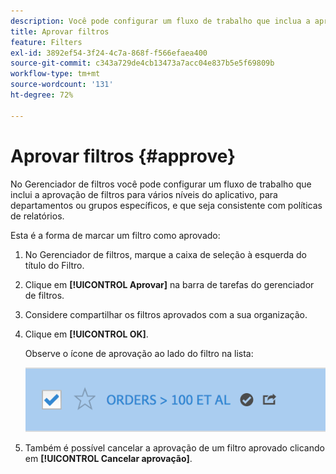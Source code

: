 ```yaml
---
description: Você pode configurar um fluxo de trabalho que inclua a aprovação de filtros para vários níveis do aplicativo, para departamentos ou grupos específicos, e que seja consistente com políticas de relatórios.
title: Aprovar filtros
feature: Filters
exl-id: 3892ef54-3f24-4c7a-868f-f566efaea400
source-git-commit: c343a729de4cb13473a7acc04e837b5e5f69809b
workflow-type: tm+mt
source-wordcount: '131'
ht-degree: 72%

---
```


# Aprovar filtros {#approve}

No Gerenciador de filtros você pode configurar um fluxo de trabalho que inclui a aprovação de filtros para vários níveis do aplicativo, para departamentos ou grupos específicos, e que seja consistente com políticas de relatórios.

Esta é a forma de marcar um filtro como aprovado:

1. No Gerenciador de filtros, marque a caixa de seleção à esquerda do título do Filtro.

1. Clique em **[!UICONTROL Aprovar]** na barra de tarefas do gerenciador de filtros.

1. Considere compartilhar os filtros aprovados com a sua organização.

1. Clique em **[!UICONTROL OK]**.

   Observe o ícone de aprovação ao lado do filtro na lista:

   ![Gerenciador de filtros mostrando que os Pedidos maiores que 100 estão aprovados para compartilhamento.](assets/seg_approved.png)

1. Também é possível cancelar a aprovação de um filtro aprovado clicando em **[!UICONTROL Cancelar aprovação]**.
